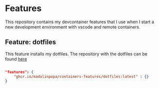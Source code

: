 # Features
This repository contains my devcontainer features that I use when I start a new
development environment with vscode and remote containers.

## Feature: dotfiles
This feature installs my dotfiles.
The repository with the dotfiles can be found [here](https://github.com/madalinpopa/dotfiles)
```json

"features": {
    "ghcr.io/madalinpopa/containers-features/dotfiles:latest" : {}
}
```
